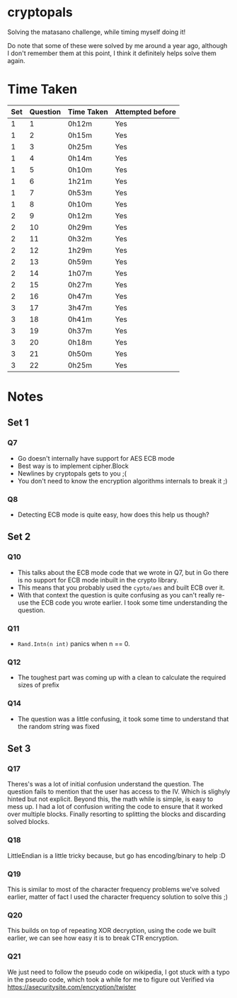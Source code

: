 # cryptopals

Solving the matasano challenge, while timing myself doing it!

Do note that some of these were solved by me around a year ago, although I don't remember them at this point, I think it definitely helps solve them again.

# Time Taken

| Set | Question | Time Taken | Attempted before |
| --- | -------- | ---------- | ---------------- |
|   1 |        1 | 0h12m      | Yes              |
|   1 |        2 | 0h15m      | Yes              |
|   1 |        3 | 0h25m      | Yes              |
|   1 |        4 | 0h14m      | Yes              |
|   1 |        5 | 0h10m      | Yes              |
|   1 |        6 | 1h21m      | Yes              |
|   1 |        7 | 0h53m      | Yes              |
|   1 |        8 | 0h10m      | Yes              |
|   2 |        9 | 0h12m      | Yes              |
|   2 |       10 | 0h29m      | Yes              |
|   2 |       11 | 0h32m      | Yes              |
|   2 |       12 | 1h29m      | Yes              |
|   2 |       13 | 0h59m      | Yes              |
|   2 |       14 | 1h07m      | Yes              |
|   2 |       15 | 0h27m      | Yes              |
|   2 |       16 | 0h47m      | Yes              |
|   3 |       17 | 3h47m      | Yes              |
|   3 |       18 | 0h41m      | Yes              |
|   3 |       19 | 0h37m      | Yes              |
|   3 |       20 | 0h18m      | Yes              |
|   3 |       21 | 0h50m      | Yes              |
|   3 |       22 | 0h25m      | Yes              |

# Notes

## Set 1

### Q7

- Go doesn't internally have support for AES ECB mode
- Best way is to implement cipher.Block
- Newlines by cryptopals gets to you ;(
- You don't need to know the encryption algorithms internals to break it ;)

### Q8

- Detecting ECB mode is quite easy, how does this help us though?

## Set 2

### Q10

- This talks about the ECB mode code that we wrote in Q7, but in Go there is no support for ECB mode inbuilt in the crypto library.
- This means that you probably used the `cypto/aes` and built ECB over it.
- With that context the question is quite confusing as you can't really re-use the ECB code you wrote earlier. I took some time understanding the question.

### Q11

- `Rand.Intn(n int)` panics when n == 0.

### Q12

- The toughest part was coming up with a clean to calculate the required sizes of prefix

### Q14

- The question was a little confusing, it took some time to understand that the random string was fixed

## Set 3

### Q17

Theres's was a lot of initial confusion understand the question. The question fails to mention that the user has access to the IV. Which is slighyly hinted but not explicit.
Beyond this, the math while is simple, is easy to mess up. I had a lot of confusion writing the code to ensure that it worked over multiple blocks. Finally resorting to splitting the blocks and discarding solved blocks.

### Q18

LittleEndian is a little tricky because, but go has encoding/binary to help :D 

### Q19

This is similar to most of the character frequency problems we've solved earlier, matter of fact I used the character frequency solution to solve this ;) 

### Q20

This builds on top of repeating XOR decryption, using the code we built earlier, we can see how easy it is to break CTR encryption.

### Q21

We just need to follow the pseudo code on wikipedia, I got stuck with a typo in the pseudo code, which took a while for me to figure out
Verified via https://asecuritysite.com/encryption/twister


